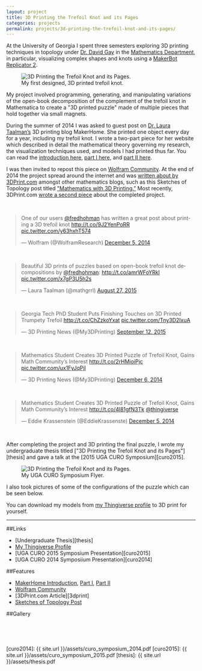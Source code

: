 ```yaml
---
layout: project
title: 3D Printing the Trefoil Knot and its Pages
categories: projects
permalink: projects/3d-printing-the-trefoil-knot-and-its-pages/
---
```


At the University of Georgia I spent three semesters exploring 3D printing techniques in topology under [Dr. David Gay][dg] in the [Mathematics Department][ugamath], in particular, visualizing complex shapes and knots using a [MakerBot Replicator 2][makerbot]. 

<!--more-->

<figure>
  <img class="full" src="/images/projects/trefoil/undergraduate-research.jpg" alt="3D Printing the Trefoil Knot and its Pages.">
  <figcaption>My first designed, 3D printed trefoil knot.</figcaption>
</figure>

My project involved programming, generating, and manipulating variations of the open-book decomposition of the complement of the trefoil knot in Mathematica to create a "3D printed puzzle" made of multiple pieces that hold together via small magnets. 

During the summer of 2014 I was asked to guest post on [Dr. Laura Taalman’s][lt] 3D printing blog MakerHome. She printed one object every day for a year, including my trefoil knot. I wrote a two-part piece for her website which described in detail the mathematical theory governing my research, the visualization techniques used, and models I had printed thus far. You can read the [introduction here][mhi], [part I here][mh1], and [part II here][mh2]. 

I was then invited to repost this piece on [Wolfram Community][wc]. At the end of 2014 the project spread around the internet and was [written about by 3DPrint.com][3dprint-1] amongst other mathematics blogs, such as this Sketches of Topology post titled ["Mathematics with 3D Printing.”][sot] Most recently, 3DPrint.com [wrote a second piece][3dprint-2] about the completed project.

&nbsp;

<blockquote class="twitter-tweet tw-align-center" data-cards="hidden" lang="en"><p>One of our users <a href="https://twitter.com/fredhohman">@fredhohman</a> has written a great post about printing a 3D trefoil knot <a href="http://t.co/9J2YenPoRR">http://t.co/9J2YenPoRR</a> <a href="http://t.co/y63hxhT574">pic.twitter.com/y63hxhT574</a></p>&mdash; Wolfram (@WolframResearch) <a href="https://twitter.com/WolframResearch/status/540801977484328960">December 5, 2014</a></blockquote> <script async src="//platform.twitter.com/widgets.js" charset="utf-8"></script>

&nbsp;

<blockquote class="twitter-tweet tw-align-center" data-cards="hidden" lang="en"><p lang="en" dir="ltr">Beautiful 3D prints of puzzles based on open-book trefoil knot decompositions by <a href="https://twitter.com/fredhohman">@fredhohman</a>: <a href="http://t.co/amrWFoYRkI">http://t.co/amrWFoYRkI</a> <a href="http://t.co/x7gP3U5h2s">pic.twitter.com/x7gP3U5h2s</a></p>&mdash; Laura Taalman (@mathgrrl) <a href="https://twitter.com/mathgrrl/status/636971149252001792">August 27, 2015</a></blockquote> <script async src="//platform.twitter.com/widgets.js" charset="utf-8"></script>

&nbsp;

<blockquote class="twitter-tweet tw-align-center" data-cards="hidden" lang="en"><p lang="en" dir="ltr">Georgia Tech PhD Student Puts Finishing Touches on 3D Printed Trumpety Trefoil&#10;<a href="http://t.co/ChZzkoYxat">http://t.co/ChZzkoYxat</a> <a href="http://t.co/Tny3D2IxuA">pic.twitter.com/Tny3D2IxuA</a></p>&mdash; 3D Printing News (@My3DPrinting) <a href="https://twitter.com/My3DPrinting/status/642735695115644928">September 12, 2015</a></blockquote> <script async src="//platform.twitter.com/widgets.js" charset="utf-8"></script>

&nbsp;

<blockquote class="twitter-tweet tw-align-center" data-cards="hidden" lang="en"><p lang="en" dir="ltr">Mathematics Student Creates 3D Printed Puzzle of Trefoil Knot, Gains Math Community’s Interest <a href="http://t.co/2rHMioiPjc">http://t.co/2rHMioiPjc</a> <a href="http://t.co/ux1FyJqPjl">pic.twitter.com/ux1FyJqPjl</a></p>&mdash; 3D Printing News (@My3DPrinting) <a href="https://twitter.com/My3DPrinting/status/541121153168080897">December 6, 2014</a></blockquote> <script async src="//platform.twitter.com/widgets.js" charset="utf-8"></script>

&nbsp;

<blockquote class="twitter-tweet tw-align-center" lang="en"><p lang="en" dir="ltr">Mathematics Student Creates 3D Printed Puzzle of Trefoil Knot, Gains Math Community’s Interest <a href="http://t.co/4l81gfN3Tk">http://t.co/4l81gfN3Tk</a> <a href="https://twitter.com/thingiverse">@thingiverse</a></p>&mdash; Eddie Krassenstein (@EddieKrassenste) <a href="https://twitter.com/EddieKrassenste/status/540833517178195968">December 5, 2014</a></blockquote> <script async src="//platform.twitter.com/widgets.js" charset="utf-8"></script>

&nbsp;

After completing the project and 3D printing the final puzzle, I wrote my undergraduate thesis titled ["3D Printing the Trefoil Knot and its Pages"][thesis] and gave a talk at the [2015 UGA CURO Symposium][curo2015].

<figure>
  <img class="classic" src="/images/projects/trefoil/curo-poster.png" alt="3D Printing the Trefoil Knot and its Pages.">
  <figcaption>My UGA CURO Symposium Flyer.</figcaption>
</figure>

I also took pictures of some of the configurations of the puzzle which can be seen below.

You can download my models from [my Thingiverse profile][thingiverse] to 3D print for yourself.

***

##Links
* [Undergraduate Thesis][thesis]
* [My Thingiverse Profile][thingiverse]
* [UGA CURO 2015 Symposium Presentation][curo2015]
* [UGA CURO 2014 Symposiium Presentation][curo2014]

##Features
* [MakerHome Introduction][mhi], [Part I][mh1], [Part II][mh2]
* [Wolfram Community][wc]
* [3DPrint.com Article][3dprint]
* [Sketches of Topology Post][sot]

##Gallery

<figure>
  <img class="full" src="/images/projects/trefoil/trefoil_puzzle1.jpg" alt="">
  <img class="lhalf" src="/images/projects/trefoil/trefoil_puzzle2.jpg" alt="">
  <img class="rhalf" src="/images/projects/trefoil/trefoil_puzzle3.jpg" alt="">
  <img class="full" src="/images/projects/trefoil/trefoil_puzzle4.jpg" alt="">
  <img class="lhalf" src="/images/projects/trefoil/trefoil_puzzle5.jpg" alt="">
  <img class="rhalf" src="/images/projects/trefoil/trefoil_puzzle6.jpg" alt="">
  <img class="full" src="/images/projects/trefoil/trefoil_puzzle7.jpg" alt="">
  <img class="lhalf" src="/images/projects/trefoil/trefoil_puzzle8.jpg" alt="">
  <img class="rhalf" src="/images/projects/trefoil/trefoil_puzzle9.jpg" alt="">
  <img class="lhalf" src="/images/projects/trefoil/trefoil_puzzle10.jpg" alt="">
  <img class="rhalf" src="/images/projects/trefoil/trefoil_puzzle11.jpg" alt="">
  <img class="lhalf" src="/images/projects/trefoil/trefoil_puzzle12.jpg" alt="">
  <img class="rhalf" src="/images/projects/trefoil/trefoil_puzzle13.jpg" alt="">
  <img class="full" src="/images/projects/trefoil/trefoil_puzzle14.jpg" alt="">
  <img class="full" src="/images/projects/trefoil/trefoil_puzzle15.jpg" alt="">
  <img class="full" src="/images/projects/trefoil/trefoil_puzzle16.jpg" alt="">
  <img class="full" src="/images/projects/trefoil/trefoil_puzzle17.jpg" alt="">
  <img class="lhalf" src="/images/projects/trefoil/trefoil_puzzle18.jpg" alt="">
  <img class="rhalf" src="/images/projects/trefoil/trefoil_puzzle19.jpg" alt="">
  <img class="lhalf" src="/images/projects/trefoil/trefoil_puzzle20.jpg" alt="">
  <img class="rhalf" src="/images/projects/trefoil/trefoil_puzzle21.jpg" alt="">
</figure>

&nbsp;

[topology]: http://en.wikipedia.org/wiki/Topology "Topology."
[dg]: http://euclidlab.org/david-gay/ "Dr. David Gay."
[ugamath]: http://www.math.uga.edu "UGA Mathematics."
[makerbot]: http://store.makerbot.com/replicator2 "MakerBot Replicator 2."
[lt]: http://educ.jmu.edu/~taalmala/ "Dr. Laura Taalman."
[mhi]: http://makerhome.blogspot.com/2014/07/day-311-trefoil-trumpet.html "MakerHome Intro."
[mh1]: http://makerhome.blogspot.com/2014/08/day-355-saturday-guest-fred-hohman-and.html "MakerHome Feature Part I."
[mh2]: http://makerhome.blogspot.com/2014/08/day-356-sunday-guest-fred-hohman-and.html "MakerHome Feature Part II."
[wc]: http://community.wolfram.com/groups/-/m/t/401983?source=frontpage "Wolfram Community Post."
[3dprint-1]: http://3dprint.com/28780/math-3d-printed-trefoil-knot/ "3DPrint.com Feature I."
[3dprint-2]: http://3dprint.com/95127/3d-printed-trumpety-trefoil/ "#DPrint.com Feature II."
[sot]: http://sketchesoftopology.wordpress.com/2014/04/25/mathematics-with-3d-printing/ "Sketches of Topology Feature."
[thingiverse]: http://www.thingiverse.com/fredhohman/overview "My Thingiverse Profile."
[curo2014]: {{ site.url }}/assets/curo_symposium_2014.pdf
[curo2015]: {{ site.url }}/assets/curo_symposium_2015.pdf
[thesis]: {{ site.url }}/assets/thesis.pdf
